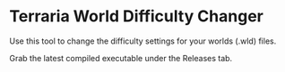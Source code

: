 # Terraria World Difficulty Changer

Use this tool to change the difficulty settings for your worlds (.wld) files.

Grab the latest compiled executable under the Releases tab.
